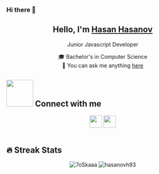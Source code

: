 ### Hi there 👋


<!--- Main title -->
<h2 align="center">
	Hello, I'm
	<b><a target="_blank" href="https://www.linkedin.com/in/hasan-hasanov-09b74166/">Hasan Hasanov</a></b>
</h2>


<!--- Description -->
<p align="center">Junior Javascript Developer</p>

<p align="center">
  🎓 Bachelor's in Computer Science
  <br>
  💬 You can ask me anything <a href="https://github.com/hasanovh93/hasanovh93/issues" title="Issues">here</a>
</p>

<!--- Social Icons -->
<h2><img src='https://raw.githubusercontent.com/ShahriarShafin/ShahriarShafin/main/Assets/handshake.gif' width="70px"> Connect with me</h2>
<div align="center">
<a href = 'https://www.linkedin.com/in/hasanov93/'> <img width = '32px' align= 'center' src="https://raw.githubusercontent.com/rahulbanerjee26/githubAboutMeGenerator/main/icons/linked-in-alt.svg"/></a> 
<a href = 'https://www.linkedin.com/in/hasanov93/'> <img width = '32px' align= 'center' src="https://cdn-icons-png.flaticon.com/512/9068/9068642.png"/></a> </div>
  

<br>


<!--- Github Stats -->
## 🔥 Streak Stats
<div align="center">
<img src="https://github-readme-streak-stats.herokuapp.com/?user=hasanovh93&theme=algolia" alt="7oSkaaa" />
<img 
    src="https://github-readme-stats.vercel.app/api/top-langs?username=hasanovh93&show_icons=true&locale=en&bg_color=0d1117&text_color=ffffff&layout=compact"
    alt="hasanovh93" 
    bg_color=#808080/></div>
<br>


  
  
